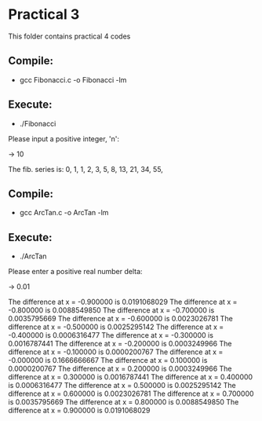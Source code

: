 # Practical 3

This folder contains practical 4 codes

## Compile:

* gcc Fibonacci.c -o Fibonacci -lm

## Execute:

* ./Fibonacci

Please input a positive integer, 'n':

-> 10

The fib. series is:
0, 1, 1, 2, 3, 5, 8, 13, 21, 34,
55,

## Compile:

* gcc ArcTan.c -o ArcTan -lm

## Execute:

* ./ArcTan

Please enter a positive real number delta:

-> 0.01

The difference at x = -0.900000 is 0.0191068029
The difference at x = -0.800000 is 0.0088549850
The difference at x = -0.700000 is 0.0035795669
The difference at x = -0.600000 is 0.0023026781
The difference at x = -0.500000 is 0.0025295142
The difference at x = -0.400000 is 0.0006316477
The difference at x = -0.300000 is 0.0016787441
The difference at x = -0.200000 is 0.0003249966
The difference at x = -0.100000 is 0.0000200767
The difference at x = -0.000000 is 0.1666666667
The difference at x = 0.100000 is 0.0000200767
The difference at x = 0.200000 is 0.0003249966
The difference at x = 0.300000 is 0.0016787441
The difference at x = 0.400000 is 0.0006316477
The difference at x = 0.500000 is 0.0025295142
The difference at x = 0.600000 is 0.0023026781
The difference at x = 0.700000 is 0.0035795669
The difference at x = 0.800000 is 0.0088549850
The difference at x = 0.900000 is 0.0191068029